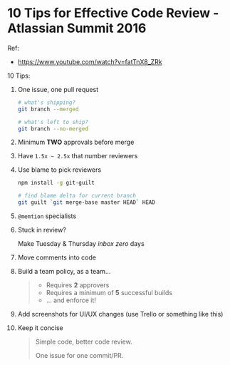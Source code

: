# 10 Tips for Effective Code Review - Atlassian Summit 2016



Ref:

- https://www.youtube.com/watch?v=fatTnX8_ZRk



10 Tips:

1. One issue, one pull request

   ```bash
   # what's shipping?
   git branch --merged
   
   # what's left to ship?
   git branch --no-merged
   ```

2. Minimum **TWO** approvals before merge

3. Have `1.5x ~ 2.5x` that number reviewers

4. Use blame to pick reviewers

   ```bash
   npm install -g git-guilt
   
   # find blame delta for current branch
   git guilt `git merge-base master HEAD` HEAD
   ```

5. `@memtion` specialists

6. Stuck in review?

   Make Tuesday & Thursday *inbox zero* days

7. Move comments into code

8. Build a team policy, as a team...

   > - Requires **2** approvers
   > - Requires a minimum of **5** successful builds
   > - ... and enforce it!

9. Add screenshots for UI/UX changes (use Trello or something like this)

10. Keep it concise

    > Simple code, better code review.
    >
    > One issue for one commit/PR.

